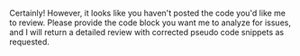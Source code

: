 Certainly! However, it looks like you haven't posted the code you'd like me to review. Please provide the code block you want me to analyze for issues, and I will return a detailed review with corrected pseudo code snippets as requested.